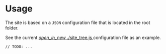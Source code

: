 # Usage

The site is based on a `JSON` configuration file that is located in the root folder.

<div>
    See the current
    <a href="site_tree.js" target="_blank" rel="noopener noreferrer" class="mdl-color-text--accent">
        <i class="material-icons">open_in_new</i>
        ./site_tree.js
    </a>
    configuration file as an example.
</div>


`// TODO: ...`